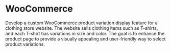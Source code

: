 # WooCommerce

Develop a custom WooCommerce product variation display feature for a clothing store website. The
website sells clothing items such as T-shirts, and each T-shirt has variations in size and color. The goal
is to enhance the product page to provide a visually appealing and user-friendly way to select product
variations.
